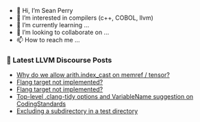 - 👋 Hi, I’m Sean Perry
- 👀 I’m interested in compilers (c++, COBOL, llvm)
- 🌱 I’m currently learning ...
- 💞️ I’m looking to collaborate on ...
- 📫 How to reach me ...

<!---
s66perry/s66perry is a ✨ special ✨ repository because its `README.md` (this file) appears on your GitHub profile.
You can click the Preview link to take a look at your changes.
--->
### 📕 Latest LLVM Discourse Posts

<!-- DISCOURSE-LLVM:START -->
- [Why do we allow arith.index_cast on memref / tensor?](https://discourse.llvm.org/t/why-do-we-allow-arith-index-cast-on-memref-tensor/67324#post_14)
- [Flang target not implemented?](https://discourse.llvm.org/t/flang-target-not-implemented/67349#post_2)
- [Flang target not implemented?](https://discourse.llvm.org/t/flang-target-not-implemented/67349#post_1)
- [Top-level .clang-tidy options and VariableName suggestion on CodingStandards](https://discourse.llvm.org/t/top-level-clang-tidy-options-and-variablename-suggestion-on-codingstandards/58783#post_10)
- [Excluding a subdirectory in a test directory](https://discourse.llvm.org/t/excluding-a-subdirectory-in-a-test-directory/67343#post_2)
<!-- DISCOURSE-LLVM:END -->
